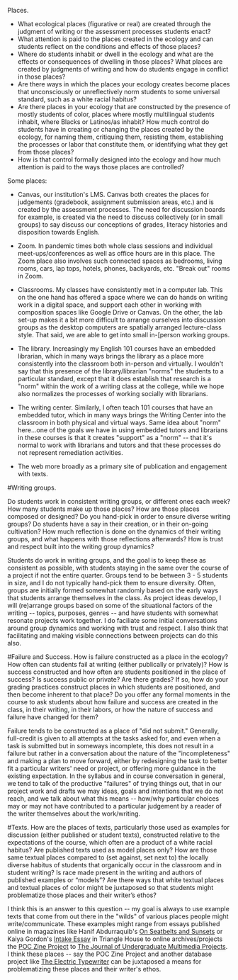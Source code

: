 Places.  

* What ecological places (figurative or real) are created through the judgment of writing or the assessment processes students enact?
* What attention is paid to the places created in the ecology and can students reflect on the conditions and effects of those places?
* Where do students inhabit or dwell in the ecology and what are the effects or consequences of dwelling in those places? What places are created by judgments of writing and how do students engage in conflict in those places?
* Are there ways in which the places your ecology creates become places that unconsciously or unreflectively norm students to some universal standard, such as a white racial habitus?
* Are there places in your ecology that are constructed by the presence of mostly students of color, places where mostly multilingual students inhabit, where Blacks or Latinos/as inhabit? How much control do students have in creating or changing the places created by the ecology, for naming them, critiquing them, resisting them, establishing the processes or labor that constitute them, or identifying what they get from those places?
* How is that control formally designed into the ecology and how much attention is paid to the ways those places are controlled?


Some places:

* Canvas, our institution's LMS. Canvas both creates the places for judgements (gradebook, assignment submission areas, etc.) and is created by the assessment processes. The need for discussion boards for example, is created via the need to discuss collectively (or in small groups) to say discuss our conceptions of grades, literacy histories and disposition towards English.

* Zoom. In pandemic times both whole class sessions and individual meet-ups/conferences as well as office hours are in this place. The Zoom place also involves such connected spaces as bedrooms, living rooms, cars, lap tops, hotels, phones, backyards, etc. "Break out" rooms in Zoom.

* Classrooms. My classes have consistently met in a computer lab. This on the one hand has offered a space where we can do hands on writing work in a digital space, and support each other in working with composition spaces like Google Drive or Canvas. On the other, the lab set-up makes it a bit more difficult to arrange ourselves into discussion groups as the desktop computers are spatially arranged lecture-class style. That said, we are able to get into small in-[person working groups.

* The library. Increasingly my English 101 courses have an embedded librarian, which in many ways brings the library as a place more consistently into the classroom both in-person and virtually. I wouldn't say that this presence of the library/librarian "norms" the students to a particular standard, except that it does establish that research is a "norm" within the work of a writing class at the college, while we hope also normalizes the processes of working socially with librarians.

* The writing center. Similarly, I often teach 101 courses that have an embedded tutor, which in many ways brings the Writing Center into the classroom in both physical and virtual ways. Same idea about "norm" here...one of the goals we have in using embedded tutors and librarians in these courses is that it creates "support" as a "norm" -- that it's normal to work with librarians and tutors and that these processes do not represent remediation activities.

* The web more broadly as a primary site of publication and engagement with texts.



#Writing groups.

Do students work in consistent writing groups, or different ones each week? How many students make up those places? How are those places composed or designed? Do you hand-pick in order to ensure diverse writing groups? Do students have a say in their creation, or in their on-going cultivation? How much reflection is done on the dynamics of their writing groups, and what happens with those reflections afterwards? How is trust and respect built into the writing group dynamics?

Students do work in writing groups, and the goal is to keep these as consistent as possible, with students staying in the same over the course of a project if not the entire quarter. Groups tend to be between 3 - 5 students in size, and I do not typically hand-pick them to ensure diversity. Often, groups are initially formed somewhat randomly based on the early ways that students arrange themselves in the class. As project ideas develop, I will (re)arrange groups based on some of the situational factors of the writing -- topics, purposes, genres -- and have students with somewhat resonate projects work together. I do faciliate some initial conversations around group dynamics and working with trust and respect. I also think that facilitating and making visible connections between projects can do this also.


#Failure and Success.
How is failure constructed as a place in the ecology? How often can students fail at writing (either publically or privately)? How is success constructed and how often are students positioned in the place of success? Is success public or private? Are there grades? If so, how do your grading practices construct places in which students are positioned, and then become inherent to that place? Do you offer any formal moments in the course to ask students about how failure and success are created in the class, in their writing, in their labors, or how the nature of success and failure have changed for them?

Failure tends to be constructed as a place of "did not submit." Generally, full-credit is given to all attempts at the tasks asked for, and even when a task is submitted but in someways incomplete, this does not result in a failure but rather in a conversation about the nature of the "incompleteness" and making a plan to move forward, either by redesigning the task to better fit a particular writers' need or project, or offering more guidance in the existing expectation. In the syllabus and in course conversation in general, we tend to talk of the productive "failures" of trying things out, that in our project work and drafts we may ideas, goals and intentions that we do not reach, and we talk about what this means -- how/why particular choices may or may not have contributed to a particular judgement by a reader of the writer themselves about the work/writing.

#Texts.
How are the places of texts, particularly those used as examples for discussion (either published or student texts), constructed relative to the expectations of the course, which often are a product of a white racial habitus? Are published texts used as model places only? How are those same textual places compared to (set against, set next to) the locally diverse habitus of students that organically occur in the classroom and in student writing? Is race made present in the writing and authors of published examples or “models”? Are there ways that white textual places and textual places of color might be juxtaposed so that students might problematize those places and their writer’s ethos?

I think this is an answer to this question -- my goal is always to use example texts that come from out there in the "wilds" of various places people might write/communicate. These examples might range from essays published online in magazines like Hanif Abdurraquib's [On Seatbelts and Sunsets](https://trianglehouse.squarespace.com/review/issue-four/on-seatbelts-and-sunsets) or Kaiya Gordon's [Intake Essay](https://trianglehouse.squarespace.com/review/issue-twenty/intake-essay) in Triangle House to online archives/projects the [POC Zine Project](https://poczineproject.tumblr.com/) to [The Journal of Undergraduate Multimedia Projects](https://jumpplus.net/). I think these places -- say the POC Zine Project and another database project like [The Electric Typewriter](https://tetw.org/) can be juxtaposed a means for problematizing these places and their writer's ethos.
